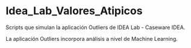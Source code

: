 # Idea_Lab_Valores_Atipicos
Scripts que simulan la aplicación Outliers de IDEA Lab - Caseware IDEA.

La aplicación Outliers incorpora análisis a nivel de Machine Learning.
